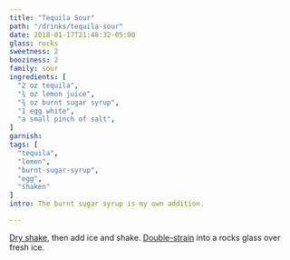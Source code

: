 ```yaml
---
title: "Tequila Sour"
path: "/drinks/tequila-sour"
date: 2018-01-17T21:48:32-05:00
glass: rocks
sweetness: 2
booziness: 2
family: sour
ingredients: [
  "2 oz tequila",
  "¾ oz lemon juice",
  "¾ oz burnt sugar syrup",
  "1 egg white",
  "a small pinch of salt",
]
garnish:
tags: [
  "tequila",
  "lemon",
  "burnt-sugar-syrup",
  "egg",
  "shaken"
]
intro: The burnt sugar syrup is my own addition.

---
```


[Dry shake](/techniques/shaking/#dry-shaking), then add ice and shake. [Double-strain](/techniques/straining/#double-straining) into a rocks glass over fresh ice.
